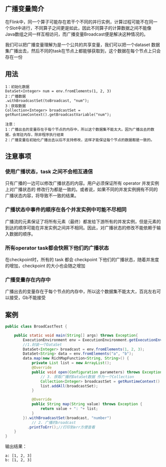 ## 广播变量简介

在Flink中，同一个算子可能存在若干个不同的并行实例，计算过程可能不在同一个Slot中进行，不同算子之间更是如此，因此不同算子的计算数据之间不能像Java数组之间一样互相访问，而广播变量Broadcast便是解决这种情况的。

我们可以把广播变量理解为是一个公共的共享变量，我们可以把一个dataset 数据集广播出去，然后不同的task在节点上都能够获取到，这个数据在每个节点上只会存在一份



## 用法

```
1：初始化数据
DataSet<Integer> num = env.fromElements(1, 2, 3)
2：广播数据
.withBroadcastSet(toBroadcast, "num");
3：获取数据
Collection<Integer> broadcastSet = getRuntimeContext().getBroadcastVariable("num");

注意：
1：广播出去的变量存在于每个节点的内存中，所以这个数据集不能太大。因为广播出去的数据，会常驻内存，除非程序执行结束
2：广播变量在初始化广播出去以后不支持修改，这样才能保证每个节点的数据都是一致的。

```

## 注意事项

### 使用广播状态，task 之间不会相互通信

只有广播的一边可以修改广播状态的内容。用户必须保证所有 operator 并发实例上对广播状态的     修改行为都是一致的。或者说，如果不同的并发实例拥有不同的广播状态内容，将导致不一致的结果。
### 广播状态中事件的顺序在各个并发实例中可能不尽相同

广播流的元素保证了将所有元素（最终）都发给下游所有的并发实例，但是元素的到达的顺序可能在并发实例之间并不相同。因此，对广播状态的修改不能依赖于输入数据的顺序。

### 所有operator task都会快照下他们的广播状态
在checkpoint时，所有的 task 都会 checkpoint 下他们的广播状态，随着并发度的增加，checkpoint 的大小也会随之增加
### 广播变量存在内存中

广播出去的变量存在于每个节点的内存中，所以这个数据集不能太大，百兆左右可以接受，Gb不能接受


## 案例

```java
public class BroadCastTest {

    public static void main(String[] args) throws Exception{
        ExecutionEnvironment env = ExecutionEnvironment.getExecutionEnvironment();
        //1.封装一个DataSet
        DataSet<Integer> broadcast = env.fromElements(1, 2, 3);
        DataSet<String> data = env.fromElements("a", "b");
        data.map(new RichMapFunction<String, String>() {
            private List list = new ArrayList();
            @Override
            public void open(Configuration parameters) throws Exception {
                // 3. 获取广播的DataSet数据 作为一个Collection
                Collection<Integer> broadcastSet = getRuntimeContext().getBroadcastVariable("number");
                list.addAll(broadcastSet);
            }

            @Override
            public String map(String value) throws Exception {
                return value + ": "+ list;
            }
        }).withBroadcastSet(broadcast, "number") 
            // 2. 广播的broadcast
          .printToErr();//打印到err方便查看
    }
}
```

输出结果：

```
a: [1, 2, 3]
b: [1, 2, 3]
```